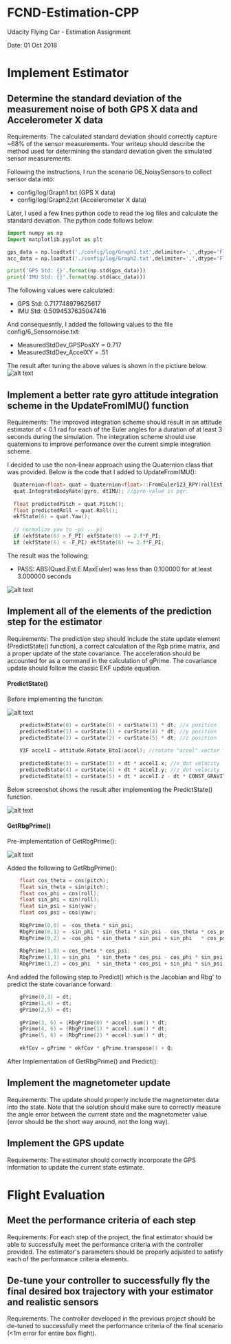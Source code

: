 # FCND-Estimation-CPP
Udacity Flying Car - Estimation Assignment

Date: 01 Oct 2018


# Implement Estimator


## Determine the standard deviation of the measurement noise of both GPS X data and Accelerometer X data

Requirements: The calculated standard deviation should correctly capture ~68% of the sensor measurements. Your writeup should describe the method used for determining the standard deviation given the simulated sensor measurements.

Following the instructions, I run the scenario 06_NoisySensors to collect sensor data into:

- config/log/Graph1.txt (GPS X data)
- config/log/Graph2.txt (Accelerometer X data)

Later, I used a few lines python code to read the log files and calculate the standard deviation. The python code follows below: 

  ```python
  import numpy as np
  import matplotlib.pyplot as plt

  gps_data = np.loadtxt('./config/log/Graph1.txt',delimiter=',',dtype='Float64',skiprows=1)[:,1]
  acc_data = np.loadtxt('./config/log/Graph2.txt',delimiter=',',dtype='Float64',skiprows=1)[:,1]

  print('GPS Std: {}'.format(np.std(gps_data)))
  print('IMU Std: {}'.format(np.std(acc_data)))
  ```
  
The following values were calculated: 
  
- GPS Std: 0.717748979625617
- IMU Std: 0.5094537635047416

And consequesntly, I added the following values to the file config/6_Sensornoise.txt:

- MeasuredStdDev_GPSPosXY = 0.717
- MeasuredStdDev_AccelXY = .51

The result after tuning the above values is shown in the pictiure below. 
![alt text](./pics/step1.png "Result after tuning standard deviation")





## Implement a better rate gyro attitude integration scheme in the UpdateFromIMU() function

Requirements: The improved integration scheme should result in an attitude estimator of < 0.1 rad for each of the Euler angles for a duration of at least 3 seconds during the simulation. The integration scheme should use quaternions to improve performance over the current simple integration scheme.


I decided to use the non-linear approach using the Quaternion<float> class that was provided. Below is the code that I added to UpdateFromIMU():

  ```c++
    Quaternion<float> quat = Quaternion<float>::FromEuler123_RPY(rollEst, pitchEst, ekfState(6)); //Convert Euler angles to Quartenion
    quat.IntegrateBodyRate(gyro, dtIMU); //gyro value is pqr.
    
    float predictedPitch = quat.Pitch();
    float predictedRoll = quat.Roll();
    ekfState(6) = quat.Yaw();
    
    // normalize yaw to -pi .. pi
    if (ekfState(6) > F_PI) ekfState(6) -= 2.f*F_PI;
    if (ekfState(6) < -F_PI) ekfState(6) += 2.f*F_PI;
  ```

The result was the following: 
- PASS: ABS(Quad.Est.E.MaxEuler) was less than 0.100000 for at least 3.000000 seconds

![alt text](./pics/step2.png "After implementing UpdateFromIMU()")


## Implement all of the elements of the prediction step for the estimator

Requirements: The prediction step should include the state update element (PredictState() function), a correct calculation of the Rgb prime matrix, and a proper update of the state covariance. The acceleration should be accounted for as a command in the calculation of gPrime. The covariance update should follow the classic EKF update equation.


#### PredictState()

Before implementing the funciton: 

![alt text](./pics/step3_.png "Before PredictState()")

```c++
    predictedState(0) = curState(0) + curState(3) * dt; //x position
    predictedState(1) = curState(1) + curState(4) * dt; //y position
    predictedState(2) = curState(2) + curState(5) * dt; //z position
    
    V3F accelI = attitude.Rotate_BtoI(accel); //rotate "accel" vector from body frame to inertial frame
    
    predictedState(3) = curState(3) + dt * accelI.x; //x_dot velocity
    predictedState(4) = curState(4) + dt * accelI.y; //z_dot velocity
    predictedState(5) = curState(5) + dt * accelI.z - dt * CONST_GRAVITY; //z_dot velocity
```

Below screenshot shows the result after implementing the PredictState() function.

![alt text](./pics/step3a.png "After PredictState()")

#### GetRbgPrime()

Pre-implementation of GetRbgPrime(): 

![alt text](./pics/step3b.png "Before implementing GetRbgPrime()")

Added the following to GetRbgPrime(): 

```c++
    float cos_theta = cos(pitch);
    float sin_theta = sin(pitch);
    float cos_phi = cos(roll);
    float sin_phi = sin(roll);
    float sin_psi = sin(yaw);
    float cos_psi = cos(yaw);
    
    RbgPrime(0,0) = -cos_theta * sin_psi;
    RbgPrime(0,1) = -sin_phi * sin_theta * sin_psi - cos_theta * cos_psi;
    RbgPrime(0,2) = -cos_phi * sin_theta * sin_psi + sin_phi   * cos_psi;
    
    RbgPrime(1,0) = cos_theta * cos_psi;
    RbgPrime(1,1) = sin_phi  * sin_theta * cos_psi - cos_phi * sin_psi;
    RbgPrime(1,2) = cos_phi  * sin_theta * cos_psi + sin_phi * sin_psi;
```

And added the following step to Predict() which is the Jacobian and Rbg' to predict the state covariance forward:

```c++
    gPrime(0,3) = dt;
    gPrime(1,4) = dt;
    gPrime(2,5) = dt;
    
    gPrime(3, 6) = (RbgPrime(0) * accel).sum() * dt;
    gPrime(4, 6) = (RbgPrime(1) * accel).sum() * dt;
    gPrime(5, 6) = (RbgPrime(2) * accel).sum() * dt;
    
    ekfCov = gPrime * ekfCov * gPrime.transpose() + Q;
```

After Implementation of GetRbgPrime() and Predict():



## Implement the magnetometer update

Requirements: The update should properly include the magnetometer data into the state. Note that the solution should make sure to correctly measure the angle error between the current state and the magnetometer value (error should be the short way around, not the long way).



## Implement the GPS update

Requirements: The estimator should correctly incorporate the GPS information to update the current state estimate.



# Flight Evaluation

## Meet the performance criteria of each step

Requirements: For each step of the project, the final estimator should be able to successfully meet the performance criteria with the controller provided. The estimator's parameters should be properly adjusted to satisfy each of the performance criteria elements.



## De-tune your controller to successfully fly the final desired box trajectory with your estimator and realistic sensors

Requirements: The controller developed in the previous project should be de-tuned to successfully meet the performance criteria of the final scenario (<1m error for entire box flight).




